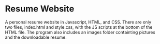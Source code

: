 # Resume Website
A personal resume website in Javascript, HTML, and CSS. There are only two files, 
index.html and style.css, with the JS scripts at the bottom of the HTML file. The 
program also includes an images folder containting pictures and the downloadable resume.

